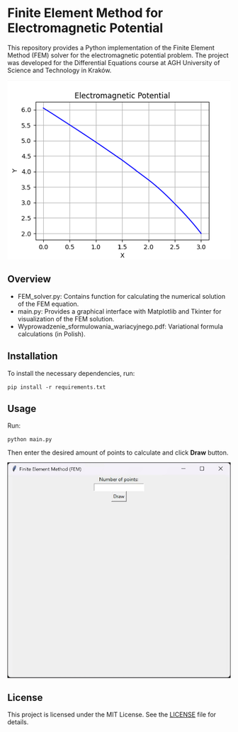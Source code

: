 # Finite Element Method for Electromagnetic Potential

This repository provides a Python implementation of the Finite Element Method (FEM)
solver for the electromagnetic potential problem.
The project was developed for the Differential Equations course at
AGH University of Science and Technology in Kraków.

![example](resources/example.png)

## Overview
- FEM_solver.py: Contains function for calculating the numerical solution of the FEM equation.
- main.py: Provides a graphical interface with Matplotlib and Tkinter for visualization of the FEM solution.
- Wyprowadzenie\_sformulowania\_wariacyjnego.pdf: Variational formula calculations (in Polish).

## Installation
To install the necessary dependencies, run:

```
pip install -r requirements.txt
```

## Usage
Run:
```
python main.py
```
Then enter the desired amount of points to calculate and click **Draw** button.

![example](resources/example.gif)


## License
This project is licensed under the MIT License. See the [LICENSE](LICENSE) file for details.